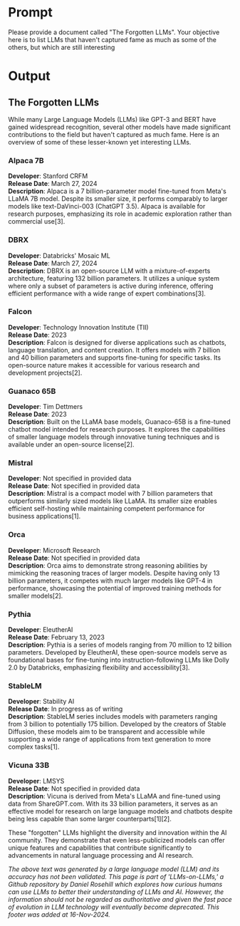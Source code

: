 # Prompt

Please provide a document called "The Forgotten LLMs". Your objective here is to list LLMs that haven't captured fame as much as some of the others, but which are still interesting

# Output

## The Forgotten LLMs

While many Large Language Models (LLMs) like GPT-3 and BERT have gained widespread recognition, several other models have made significant contributions to the field but haven't captured as much fame. Here is an overview of some of these lesser-known yet interesting LLMs.

### Alpaca 7B

**Developer**: Stanford CRFM\
**Release Date**: March 27, 2024\
**Description**: Alpaca is a 7 billion-parameter model fine-tuned from Meta's LLaMA 7B model. Despite its smaller size, it performs comparably to larger models like text-DaVinci-003 (ChatGPT 3.5). Alpaca is available for research purposes, emphasizing its role in academic exploration rather than commercial use\[3].

### DBRX

**Developer**: Databricks' Mosaic ML\
**Release Date**: March 27, 2024\
**Description**: DBRX is an open-source LLM with a mixture-of-experts architecture, featuring 132 billion parameters. It utilizes a unique system where only a subset of parameters is active during inference, offering efficient performance with a wide range of expert combinations\[3].

### Falcon

**Developer**: Technology Innovation Institute (TII)\
**Release Date**: 2023\
**Description**: Falcon is designed for diverse applications such as chatbots, language translation, and content creation. It offers models with 7 billion and 40 billion parameters and supports fine-tuning for specific tasks. Its open-source nature makes it accessible for various research and development projects\[2].

### Guanaco 65B

**Developer**: Tim Dettmers\
**Release Date**: 2023\
**Description**: Built on the LLaMA base models, Guanaco-65B is a fine-tuned chatbot model intended for research purposes. It explores the capabilities of smaller language models through innovative tuning techniques and is available under an open-source license\[2].

### Mistral

**Developer**: Not specified in provided data\
**Release Date**: Not specified in provided data\
**Description**: Mistral is a compact model with 7 billion parameters that outperforms similarly sized models like LLaMA. Its smaller size enables efficient self-hosting while maintaining competent performance for business applications\[1].

### Orca

**Developer**: Microsoft Research\
**Release Date**: Not specified in provided data\
**Description**: Orca aims to demonstrate strong reasoning abilities by mimicking the reasoning traces of larger models. Despite having only 13 billion parameters, it competes with much larger models like GPT-4 in performance, showcasing the potential of improved training methods for smaller models\[2].

### Pythia

**Developer**: EleutherAI\
**Release Date**: February 13, 2023\
**Description**: Pythia is a series of models ranging from 70 million to 12 billion parameters. Developed by EleutherAI, these open-source models serve as foundational bases for fine-tuning into instruction-following LLMs like Dolly 2.0 by Databricks, emphasizing flexibility and accessibility\[3].

### StableLM

**Developer**: Stability AI\
**Release Date**: In progress as of writing\
**Description**: StableLM series includes models with parameters ranging from 3 billion to potentially 175 billion. Developed by the creators of Stable Diffusion, these models aim to be transparent and accessible while supporting a wide range of applications from text generation to more complex tasks\[1].

### Vicuna 33B

**Developer**: LMSYS\
**Release Date**: Not specified in provided data\
**Description**: Vicuna is derived from Meta's LLaMA and fine-tuned using data from ShareGPT.com. With its 33 billion parameters, it serves as an effective model for research on large language models and chatbots despite being less capable than some larger counterparts\[1]\[2].

These "forgotten" LLMs highlight the diversity and innovation within the AI community. They demonstrate that even less-publicized models can offer unique features and capabilities that contribute significantly to advancements in natural language processing and AI research.

*The above text was generated by a large language model (LLM) and its accuracy has not been validated. This page is part of 'LLMs-on-LLMs,' a Github repository by Daniel Rosehill which explores how curious humans can use LLMs to better their understanding of LLMs and AI. However, the information should not be regarded as authoritative and given the fast pace of evolution in LLM technology will eventually become deprecated. This footer was added at 16-Nov-2024.*


